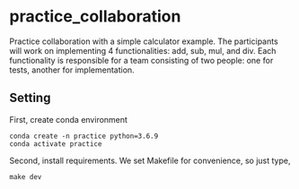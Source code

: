 # practice_collaboration
Practice collaboration with a simple calculator example.
The participants will work on implementing 4 functionalities: add, sub, mul, and div. Each functionality is responsible for a team consisting of two people: one for tests, another for implementation.

## Setting
First, create conda environment
```
conda create -n practice python=3.6.9
conda activate practice
```

Second, install requirements. We set Makefile for convenience, so just type,
```
make dev
```
